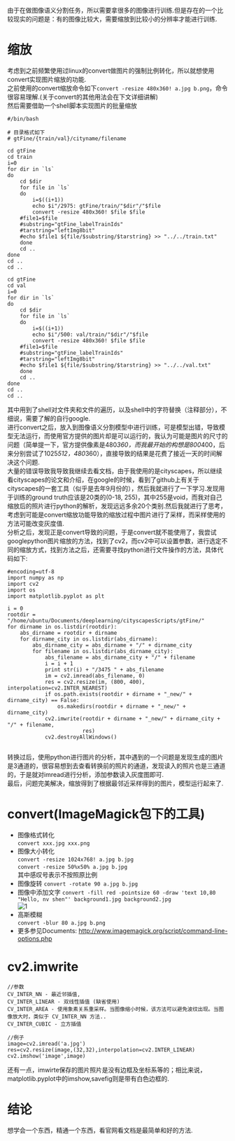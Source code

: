 由于在做图像语义分割任务，所以需要拿很多的图像进行训练.但是存在的一个比较现实的问题是：有的图像比较大，需要缩放到比较小的分辨率才能进行训练.  

# 缩放
考虑到之前频繁使用过linux的convert做图片的强制比例转化，所以就想使用convert实现图片缩放的功能.  
之前使用的convert缩放命令如下`convert -resize 480x360! a.jpg b.png`，命令很容易理解.(关于convert的其他用法会在下文详细讲解)  
然后需要借助一个shell脚本实现图片的批量缩放  
```  
#/bin/bash

# 目录格式如下
# gtFine/{train/val}/cityname/filename

cd gtFine
cd train
i=0
for dir in `ls`
do
    cd $dir
    for file in `ls`
    do
        i=$((i+1))
        echo $i"/2975: gtFine/train/"$dir"/"$file
    	convert -resize 480x360! $file $file
	#file1=$file
	#substring="gtFine_labelTrainIds"
	#tarstring="leftImg8bit"
	#echo $file1 ${file/$substring/$tarstring} >> "../../train.txt"
    done
    cd ..
done
cd ..
cd ..

cd gtFine
cd val
i=0
for dir in `ls`
do
    cd $dir
    for file in `ls`
    do
        i=$((i+1))
        echo $i"/500: val/train/"$dir"/"$file
    	convert -resize 480x360! $file $file
	#file1=$file
	#substring="gtFine_labelTrainIds"
	#tarstring="leftImg8bit"
	#echo $file1 ${file/$substring/$tarstring} >> "../../val.txt"
    done
    cd ..
done
cd ..
cd ..
```  
其中用到了shell对文件夹和文件的遍历，以及shell中的字符替换（注释部分），不细说，需要了解的自行google.  
进行convert之后，放入到图像语义分割模型中进行训练，可是模型出错，导致模型无法运行，而使用官方提供的图片却是可以运行的，我认为可能是图片的尺寸的问题（简单提一下，官方提供像素是480*360，而我最开始的构想是800*400，后来分别尝试了1025*512，480*360），直接导致的结果是花费了接近一天的时间解决这个问题.  
大量的错误导致我导致我继续去看文档，由于我使用的是cityscapes，所以继续看cityscapes的论文和介绍，在google的时候，看到了github上有关于cityscapes的一套工具（似乎是去年9月份的），然后我就进行了一下学习.发现用于训练的ground truth应该是20类的(0-18, 255)，其中255是void，而我对自己缩放后的照片进行python的解析，发现远远多余20个类别.然后我就进行了思考，考虑到可能是convert缩放功能导致的缩放过程中图片进行了采样，而采样使用的方法可能改变灰度值.  
分析之后，发现正是convert导致的问题，于是convert就不能使用了，我尝试googlepython图片缩放的方法，找到了cv2，而cv2中可以设置参数，进行选定不同的缩放方式，找到方法之后，还需要寻找python进行文件操作的方法，具体代码如下:  
```  
#encoding=utf-8
import numpy as np
import cv2
import os
import matplotlib.pyplot as plt

i = 0
rootdir = "/home/ubuntu/Documents/deeplearning/cityscapesScripts/gtFine/"
for dirname in os.listdir(rootdir):
    abs_dirname = rootdir + dirname
    for dirname_city in os.listdir(abs_dirname):
        abs_dirname_city = abs_dirname + "/" + dirname_city
        for filename in os.listdir(abs_dirname_city):
            abs_filename = abs_dirname_city + "/" + filename
            i = i + 1
            print str(i) + "/3475 " + abs_filename
            im = cv2.imread(abs_filename, 0)
            res = cv2.resize(im, (800, 400), interpolation=cv2.INTER_NEAREST)
            if os.path.exists(rootdir + dirname + "_new/" + dirname_city) == False:
                os.makedirs(rootdir + dirname + "_new/" + dirname_city)
            cv2.imwrite(rootdir + dirname + "_new/" + dirname_city + "/" + filename,
                        res)
            cv2.destroyAllWindows()
    

```  
转换过后，使用python进行图片的分析，其中遇到的一个问题是发现生成的图片是3通道的，很容易想到去查看转换前的照片的通道，发现读入的照片也是三通道的，于是就对imread进行分析，添加参数读入灰度图即可.  
最后，问题完美解决，缩放得到了根据最邻近采样得到的图片，模型运行起来了.  

# convert(ImageMagick包下的工具)
* 图像格式转化  
`convert xxx.jpg xxx.png`
* 图像大小转化  
`convert -resize 1024x768! a.jpg b.jpg`  
`convert -resize 50%x50% a.jpg b.jpg`  
其中感叹号表示不按照原比例  
* 图像旋转
`convert -rotate 90 a.jpg b.jpg`  
* 图像中添加文字
`convert -fill red -pointsize 60 -draw 'text 10,80 "Hello, nv shen"' background1.jpg background2.jpg`  
![1](http://i2.muimg.com/589172/a5a548c521ec6f4e.png)
* 高斯模糊  
`convert -blur 80 a.jpg b.png`
* 更多参见Documents: http://www.imagemagick.org/script/command-line-options.php

# cv2.imwrite
```
//参数
CV_INTER_NN - 最近邻插值,  
CV_INTER_LINEAR - 双线性插值 (缺省使用)  
CV_INTER_AREA - 使用象素关系重采样。当图像缩小时候，该方法可以避免波纹出现。当图像放大时，类似于 CV_INTER_NN 方法..  
CV_INTER_CUBIC - 立方插值

//例子
image=cv2.imread('a.jpg')
res=cv2.resize(image,(32,32),interpolation=cv2.INTER_LINEAR)
cv2.imshow('image',image)
```  
还有一点，imwirte保存的图片照片是没有边框及坐标系等的；相比来说，matplotlib.pyplot中的imshow,savefig则是带有白色边框的.  
# 结论
想学会一个东西，精通一个东西，看官网看文档是最简单和好的方法.
